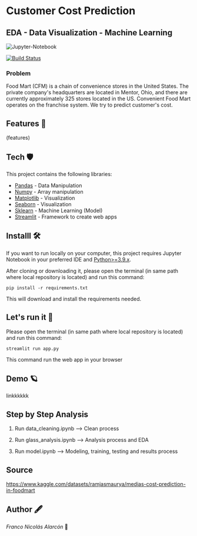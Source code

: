 # Customer Cost Prediction
## EDA - Data Visualization - Machine Learning

![Jupyter-Notebook](https://jupyter.org/assets/logos/rectanglelogo-greytext-orangebody-greymoons.svg)

[![Build Status](https://travis-ci.org/joemccann/dillinger.svg?branch=master)](https://travis-ci.org/joemccann/dillinger)

### Problem
Food Mart (CFM) is a chain of convenience stores in the United States. The private company's headquarters are located in Mentor, Ohio, and there are currently approximately 325 stores located in the US. Convenient Food Mart operates on the franchise system.
We try to predict customer's cost.

## Features 👀

(features)

## Tech 🛡

This project contains the following libraries:
- [Pandas](https://pandas.pydata.org/) - Data Manipulation
- [Numpy](https://numpy.org/) - Array manipulation
- [Matplotlib](https://matplotlib.org/stable/index.html) - Visualization
- [Seaborn](https://seaborn.pydata.org/index.html) - Visualization
- [Sklearn](https://scikit-learn.org/stable/) - Machine Learning (Model) 
- [Streamlit](https://streamlit.io/) - Framework to create web apps 

## Installl 🛠

If you want to run locally on your computer, this project requires Jupyter Notebook in your preferred IDE and [Python>=3.9.x](https://www.python.org/).

After cloning or downloading it, please open the terminal (in same path where local repository is located) and run this command:  

```
pip install -r requirements.txt
```
This will download and install the requirements needed.
## Let's run it 🦉
Please open the terminal (in same path where local repository is located) and run this command:  

```
streamlit run app.py
```
This command run the web app in your browser
## Demo 🪐

linkkkkkk

## Step by Step Analysis

1. Run data_cleaning.ipynb --> Clean process

2. Run glass_analysis.ipynb --> Analysis process and EDA

3. Run model.ipynb --> Modeling, training, testing and results process
## Source

https://www.kaggle.com/datasets/ramjasmaurya/medias-cost-prediction-in-foodmart

## Author 🖋
*Franco Nicolás Alarcón* 🤟